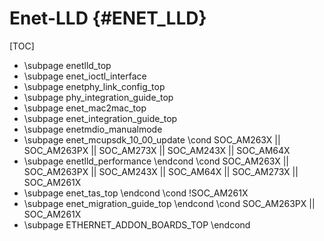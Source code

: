 # Enet-LLD {#ENET_LLD}

[TOC]

- \subpage enetlld_top
- \subpage enet_ioctl_interface
- \subpage enetphy_link_config_top
- \subpage phy_integration_guide_top
- \subpage enet_mac2mac_top
- \subpage enet_integration_guide_top
- \subpage enetmdio_manualmode
- \subpage enet_mcupsdk_10_00_update
\cond SOC_AM263X || SOC_AM263PX || SOC_AM273X || SOC_AM243X || SOC_AM64X
- \subpage enetlld_performance
\endcond
\cond SOC_AM263X || SOC_AM263PX || SOC_AM243X || SOC_AM64X || SOC_AM273X || SOC_AM261X
- \subpage enet_tas_top
\endcond
\cond !SOC_AM261X
- \subpage enet_migration_guide_top
\endcond
\cond SOC_AM263PX || SOC_AM261X
- \subpage ETHERNET_ADDON_BOARDS_TOP
\endcond